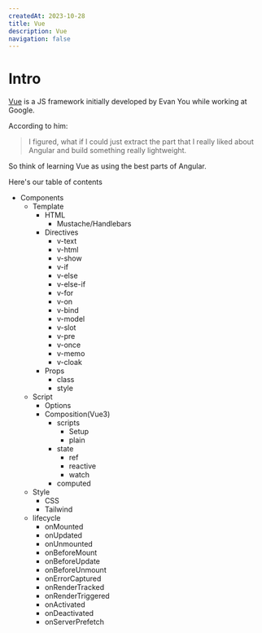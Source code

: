 ```yaml
---
createdAt: 2023-10-28
title: Vue
description: Vue
navigation: false
---
```


# Intro

[Vue](https://vuejs.org/) is a JS framework initially developed by Evan You while working at Google.

According to him:

> I figured, what if I could just extract the part that I really liked about Angular and build something really lightweight.

So think of learning Vue as using the best parts of Angular.

Here's our table of contents

- Components
  - Template
    - HTML
      - Mustache/Handlebars
    - Directives
      - v-text
      - v-html
      - v-show
      - v-if
      - v-else
      - v-else-if
      - v-for
      - v-on
      - v-bind
      - v-model
      - v-slot
      - v-pre
      - v-once
      - v-memo
      - v-cloak
    - Props
      - class
      - style
  - Script
    - Options
    - Composition(Vue3)
      - scripts
        - Setup
        - plain
      - state
        - ref
        - reactive
        - watch
      - computed
  - Style
    - CSS
    - Tailwind
  - lifecycle
    - onMounted
    - onUpdated
    - onUnmounted
    - onBeforeMount
    - onBeforeUpdate
    - onBeforeUnmount
    - onErrorCaptured
    - onRenderTracked
    - onRenderTriggered
    - onActivated
    - onDeactivated
    - onServerPrefetch